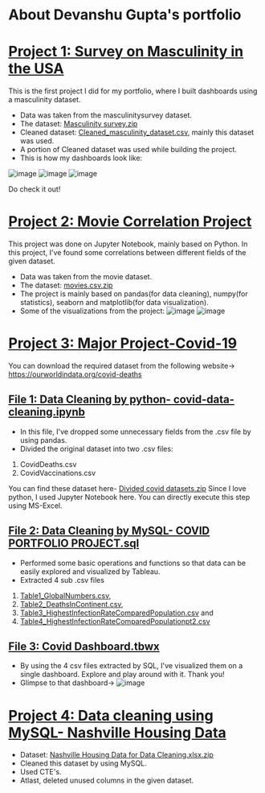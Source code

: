 # About Devanshu Gupta's portfolio

# [Project 1: Survey on Masculinity in the USA](https://public.tableau.com/app/profile/devanshu.gupta3647/viz/MasculinitySurvey_16702528343170/Maindashboard)
This is the first project I did for my portfolio, where I built dashboards using a masculinity dataset.

* Data was taken from the masculinitysurvey dataset.
* The dataset: [Masculinity survey.zip](https://github.com/iamdevanshuguptaa/PORTFOLIOPROJECTS/files/10474295/Masculinity.survey.zip)
* Cleaned dataset: [Cleaned_masculinity_dataset.csv](https://github.com/iamdevanshuguptaa/PORTFOLIOPROJECTS/files/10474296/Cleaned_masculinity_dataset.csv), mainly this dataset was used.
* A portion of Cleaned dataset was used while building the project.
* This is how my dashboards look like:

![image](https://user-images.githubusercontent.com/109216952/213911199-0d1f27ef-3bda-4364-8a5e-2098064833ff.png)
![image](https://user-images.githubusercontent.com/109216952/213911536-fb904691-6443-4667-86d9-68b64d30b955.png)
![image](https://user-images.githubusercontent.com/109216952/213911696-6a10c313-d41a-4c18-858d-c8abfe3e6bc0.png)

Do check it out!


# [Project 2: Movie Correlation Project](https://github.com/iamdevanshuguptaa/PORTFOLIOPROJECTS/blob/667a06e5f1d16db4807aa6b0cf7bcf79de11425f/moviecorrelationproject.ipynb)

This project was done on Jupyter Notebook, mainly based on Python. In this project, I've found some correlations between different fields of the given dataset.

* Data was taken from the movie dataset.
* The dataset: [movies.csv.zip](https://github.com/iamdevanshuguptaa/PORTFOLIOPROJECTS/files/10474382/movies.csv.zip)
* The project is mainly based on pandas(for data cleaning), numpy(for statistics), seaborn and matplotlib(for data visualization).
* Some of the visualizations from the project:
![image](https://user-images.githubusercontent.com/109216952/213915361-84f61340-349e-4f2d-bd0a-aa8019fe73ba.png)
![image](https://user-images.githubusercontent.com/109216952/213915378-1baeb56a-3d19-4ea3-9924-a605c29710c5.png)


# [Project 3: Major Project-Covid-19](https://github.com/iamdevanshuguptaa/PORTFOLIOPROJECTS/tree/main/Major%20Project-Covid-19)
You can download the required dataset from the following website-> https://ourworldindata.org/covid-deaths

## [File 1: Data Cleaning by python- covid-data-cleaning.ipynb](https://github.com/iamdevanshuguptaa/PORTFOLIOPROJECTS/blob/main/Major%20Project-Covid-19/Covid-data-cleaning.ipynb) 

* In this file, I've dropped some unnecessary fields from the .csv file by using pandas.
* Divided the original dataset into two .csv files:
1. CovidDeaths.csv
2. CovidVaccinations.csv

You can find these dataset here- [Divided covid datasets.zip](https://github.com/iamdevanshuguptaa/PORTFOLIOPROJECTS/files/10476401/Divided.covid.datasets.zip)
Since I love python, I used Jupyter Notebook here. You can directly execute this step using MS-Excel.

## [File 2: Data Cleaning by MySQL- COVID PORTFOLIO PROJECT.sql](https://github.com/iamdevanshuguptaa/PORTFOLIOPROJECTS/blob/main/Major%20Project-Covid-19/COVID%20PORTFOLIO%20PROJECT.sql)

* Performed some basic operations and functions so that data can be easily explored and visualized by Tableau.
* Extracted 4 sub .csv files 
1. [Table1_GlobalNumbers.csv](https://github.com/iamdevanshuguptaa/PORTFOLIOPROJECTS/files/10476352/Table1_GlobalNumbers.csv),
2. [Table2_DeathsInContinent.csv](https://github.com/iamdevanshuguptaa/PORTFOLIOPROJECTS/files/10476355/Table2_DeathsInContinent.csv),
3. [Table3_HighestInfectionRateComparedPopulation.csv](https://github.com/iamdevanshuguptaa/PORTFOLIOPROJECTS/files/10476354/Table3_HighestInfectionRateComparedPopulation.csv) and
4. [Table4_HighestInfectionRateComparedPopulationpt2.csv](https://github.com/iamdevanshuguptaa/PORTFOLIOPROJECTS/files/10476359/Table4_HighestInfectionRateComparedPopulationpt2.csv)

## [File 3: Covid Dashboard.tbwx](https://public.tableau.com/views/CovidDashboard_16727675035610/Dashboard1?:language=en-US&:display_count=n&:origin=viz_share_link)

* By using the 4 csv files extracted by SQL, I've visualized them on a single dashboard. Explore and play around with it.
Thank you!
* Glimpse to that dashboard->
![image](https://user-images.githubusercontent.com/109216952/213959746-060d22e0-d2cb-4034-bfe5-ccb4237ddb4e.png)

# [Project 4: Data cleaning using MySQL- Nashville Housing Data](https://github.com/iamdevanshuguptaa/PORTFOLIOPROJECTS/blob/main/nashvilleDataCleaning.sql)

* Dataset: [Nashville Housing Data for Data Cleaning.xlsx.zip](https://github.com/iamdevanshuguptaa/PORTFOLIOPROJECTS/files/10476525/Nashville.Housing.Data.for.Data.Cleaning.xlsx.zip)
* Cleaned this dataset by using MySQL.
* Used CTE's.
* Atlast, deleted unused columns in the given dataset.




